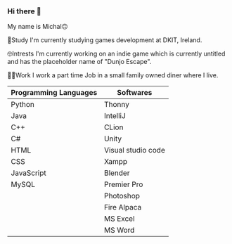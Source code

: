 ### Hi there 👋
My name is Michal🙃

🏫Study
  I'm currently studying games development at DKIT, Ireland.
  
🤓Intrests
  I'm currently working on an indie game which is currently untitled and has the placeholder name of "Dunjo Escape".
  
👨‍💼Work
  I work a part time Job in a small family owned diner where I live.

| Programming Languages | Softwares|
|-----------------|-----------------|
| Python | Thonny | 
| Java | IntelliJ |
| C++ | CLion |  
| C# | Unity |
| HTML | Visual studio code |
| CSS | Xampp | Maya |
| JavaScript | Blender |
| MySQL | Premier Pro |
|  | Photoshop |
|  | Fire Alpaca |
|  | MS Excel  |
|  | MS Word |

<!--
**Clouddeboi/Clouddeboi** is a ✨ _special_ ✨ repository because its `README.md` (this file) appears on your GitHub profile.

Here are some ideas to get you started:

- 🔭 I’m currently working on ...
- 🌱 I’m currently learning ...
- 👯 I’m looking to collaborate on ...
- 🤔 I’m looking for help with ...
- 💬 Ask me about ...
- 📫 How to reach me: ...
- 😄 Pronouns: ...
- ⚡ Fun fact: ...
-->
